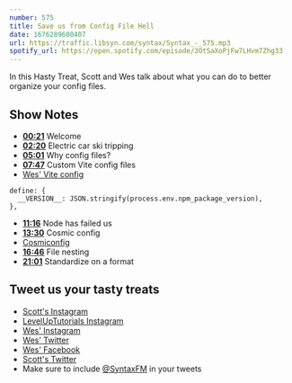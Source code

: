 ```yaml
---
number: 575
title: Save us from Config File Hell
date: 1676289600407
url: https://traffic.libsyn.com/syntax/Syntax_-_575.mp3
spotify_url: https://open.spotify.com/episode/3OtSaXoPjFw7LHvm7Zhg33
---
```


In this Hasty Treat, Scott and Wes talk about what you can do to better organize your config files.

## Show Notes

* **[00:21](#t=00:21)** Welcome
* **[02:20](#t=02:20)** Electric car ski tripping
* **[05:01](#t=05:01)** Why config files?
* **[07:47](#t=07:47)** Custom Vite config files
* [Wes' Vite config](https://github.com/wesbos/hot-tips/blob/main/vite.config.ts)

```
define: {
  __VERSION__: JSON.stringify(process.env.npm_package_version),
},
```

* **[11:16](#t=11:16)** Node has failed us
* **[13:30](#t=13:30)** Cosmic config
* [Cosmiconfig](https://github.com/davidtheclark/cosmiconfig)
* **[16:46](#t=16:46)** File nesting
* **[21:01](#t=21:01)** Standardize on a format

## Tweet us your tasty treats

* [Scott's Instagram](https://www.instagram.com/stolinski/)
* [LevelUpTutorials Instagram](https://www.instagram.com/LevelUpTutorials/)
* [Wes' Instagram](https://www.instagram.com/wesbos/)
* [Wes' Twitter](https://twitter.com/wesbos)
* [Wes' Facebook](https://www.facebook.com/wesbos.developer)
* [Scott's Twitter](https://twitter.com/stolinski)
* Make sure to include [@SyntaxFM](https://twitter.com/SyntaxFM) in your tweets
